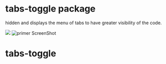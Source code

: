 # tabs-toggle package

hidden and displays the menu of tabs to have greater visibility of the code.

![](https://imgur.com/a/9rvpc.gif)
![primer ScreenShot](https://raw.githubusercontent.com/luisDanielRoviraContreras/tabs-toggle/master/screenshots/jsx.jpg)
# tabs-toggle
